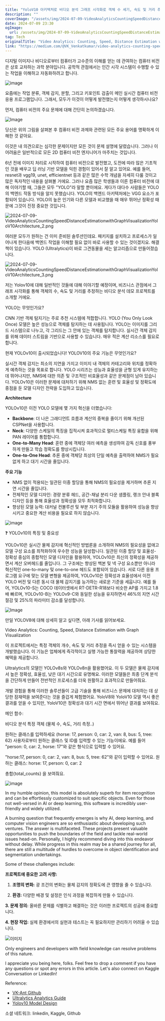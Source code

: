 ```yaml
---
title: "YoloV10 아키텍처로 비디오 분석 그래프 시각화로 객체 수 세기, 속도 및 거리 추정 방법"
description: ""
coverImage: "/assets/img/2024-07-09-VideoAnalyticsCountingSpeedDistanceEstimationwithGraphVisualizationYoloV10Architecture_0.png"
date: 2024-07-09 23:30
ogImage: 
  url: /assets/img/2024-07-09-VideoAnalyticsCountingSpeedDistanceEstimationwithGraphVisualizationYoloV10Architecture_0.png
tag: Tech
originalTitle: "Video Analytics: Counting, Speed, Distance Estimation with Graph Visualization , YoloV10 Architecture"
link: "https://medium.com/@VK_Venkatkumar/video-analytics-counting-speed-distance-estimation-with-graph-visualization-yolov10-da1c24f7f245"
---
```



디지털 이미지나 비디오로부터 컴퓨터가 고수준의 이해를 얻는 데 관여하는 컴퓨터 비전은 상호 교차하는 과학 분야입니다. 공학적 관점에서는 인간 시각 시스템이 수행할 수 있는 작업을 이해하고 자동화하려고 합니다.

![image](/assets/img/2024-07-09-VideoAnalyticsCountingSpeedDistanceEstimationwithGraphVisualizationYoloV10Architecture_0.png)

요즘에는 작업 분류, 객체 감지, 분할, 그리고 키포인트 검출이 메인 실시간 컴퓨터 비전 응용 프로그램입니다. 그래서, 모두가 이것이 어떻게 발전했는지 어떻게 생각하시나요?

먼저, 컴퓨터 비전의 주요 문제에 대해 간단히 논의하겠습니다.

<div class="content-ad"></div>

![Image](/assets/img/2024-07-09-VideoAnalyticsCountingSpeedDistanceEstimationwithGraphVisualizationYoloV10Architecture_1.png)

당신은 위의 그림을 살펴본 후 컴퓨터 비전 과제와 관련된 모든 주요 용어를 명확하게 이해한 것 같아요.

이것은 내 의견으로는 심각한 문제이지만 모든 것이 문제 설명에 달렸습니다. 그러나 이 어려움은 일반적으로 모든 2D 컴퓨터 비전 엔지니어가 마주치는 것입니다.

6년 전에 이미지 처리로 시작하여 컴퓨터 비전으로 발전했고, 도전에 따라 많은 기초적인 것을 배우고 딥 러닝 기반 모델을 익힌 경험이 있어서 잘 알고 있어요. 예를 들어, resnet과 vgg19, unet, efficientnet 등과 같은 많은 수학 개념을 자세히 다룰 것이고 많은 독자적인 내용을 살펴볼 거에요. 그러나 요즘 많은 학생들과 이른 컴퓨터 비전에 대해 이야기할 때, 그들은 모두 "YOLO"라 말할 뿐이에요. 게다가 대다수 사람들은 YOLO의 백엔드 작동 방식을 알지 못했습니다. YOLO의 백엔드 아키텍처에는 VGG 요소가 포함되어 있습니다. YOLO의 높은 인기와 다른 모델과 비교했을 때 매우 뛰어난 정확성 때문에 그것이 진정 중요한 것입니다.

<div class="content-ad"></div>

![2024-07-09-VideoAnalyticsCountingSpeedDistanceEstimationwithGraphVisualizationYoloV10Architecture_2.png](/assets/img/2024-07-09-VideoAnalyticsCountingSpeedDistanceEstimationwithGraphVisualizationYoloV10Architecture_2.png)

여러분 모두가 원하는 건 이미 준비된 솔루션인데요. 패키지를 설치하고 프로세스가 일어나게 한다음에 백엔드 작업을 이해할 필요 없이 바로 사용할 수 있는 것이겠지요. 해결책이 있습니다. YOLO (Ultralytics)이 바로 그견동물을 세는 알고리즘으로 만들어졌습니다.

![2024-07-09-VideoAnalyticsCountingSpeedDistanceEstimationwithGraphVisualizationYoloV10Architecture_3.png](/assets/img/2024-07-09-VideoAnalyticsCountingSpeedDistanceEstimationwithGraphVisualizationYoloV10Architecture_3.png)

저는 Yolov10에 대해 일반적인 것들에 대해 이야기할 예정이며, 비즈니스 관점에서 그래프 시각화를 통해 객체의 수, 속도 및 거리를 추정하는 비디오 분석 데모 프로젝트를 소개할 거에요.

<div class="content-ad"></div>

YOLO는 무엇인가요?

CNN 기반 객체 탐지기는 주로 추천 시스템에 적합합니다. YOLO (You Only Look Once) 모델은 높은 성능으로 객체를 탐지하는 데 사용됩니다. YOLO는 이미지를 그리드 시스템으로 나누고, 각 그리드는 그 안에 있는 객체를 탐지합니다. 실시간 객체 감지를 위해 데이터 스트림을 기반으로 사용할 수 있습니다. 매우 적은 계산 리소스를 필요로 합니다.

현재 YOLOv10이 출시되었습니다! YOLOV10의 주요 기능은 무엇인가요?

실시간 객체 감지는 최소의 지연을 가지고 이미지 내 객체의 카테고리와 위치를 정확하게 예측하는 것을 목표로 합니다. YOLO 시리즈는 성능과 효율성을 균형 있게 유지하는 데 뛰어나지만, NMS에 대한 의존 및 구조적인 비효율성과 같은 문제점이 남아 있습니다. YOLOv10은 이러한 문제에 대처하기 위해 NMS 없는 훈련 및 효율성 및 정확도에 중점을 둔 모델 디자인 전략을 도입하고 있습니다.

<div class="content-ad"></div>

**Architecture**

YOLOv10은 이전 YOLO 모델에 몇 가지 혁신을 더했습니다:

- **Backbone**: 더 나은 그래디언트 흐름과 계산의 중복을 줄이기 위해 개선된 CSPNet을 사용합니다.
- **Neck**: 다양한 스케일의 특징을 집적시켜 효과적으로 멀티스케일 특징 융합을 위해 PAN 레이어를 통합합니다.
- **One-to-Many Head**: 훈련 중에 객체당 여러 예측을 생성하여 감독 신호를 풍부하게 만들고 학습 정확도를 향상시킵니다.
- **One-to-One Head**: 추론 중에 객체당 최상의 단일 예측을 출력하여 NMS가 필요 없게 하고 대기 시간을 줄입니다.

**주요 기능**

<div class="content-ad"></div>

- NMS 없이 적용되는 일관된 이중 할당을 통해 NMS의 필요성을 제거하며 추론 지연 시간을 줄입니다.
- 전체적인 모델 디자인: 경량 분류 헤드, 공간-채널 분리 다운 샘플링, 랭크 안내 블록 디자인 등을 통해 효율성과 정확성을 모두 최적화합니다.
- 향상된 모델 능력: 대커널 컨볼루션 및 부분 자기 주의 모듈을 활용하여 성능을 향상시키고 중요한 계산 비용을 필요로 하지 않습니다.

![image](/assets/img/2024-07-09-VideoAnalyticsCountingSpeedDistanceEstimationwithGraphVisualizationYoloV10Architecture_4.png)

❓️ YOLOv10의 특징 및 중요성

YOLOv10은 실시간 물체 감지에 혁신적인 방법론을 소개하여 NMS의 필요성을 없애고 모델 구성 요소를 최적화하여 우수한 성능을 달성합니다. 일관된 이중 할당 및 효율성-정확성 중심의 종합적인 모델 디자인을 활용하여, YOLOv10은 최신의 정확성을 제공하면서 계산 오버헤드를 줄입니다. 그 구조에는 향상된 백본 및 넥 구성 요소뿐만 아니라 혁신적인 one-to-many 및 one-to-one 헤드도 포함되어 있습니다. 서로 다른 응용 프로그램 요구에 맞는 모델 변형을 제공하여, YOLOv10은 정확성과 효율성에서 이전 YOLO 버전 및 다른 동시 대 물체 감지기를 능가하는 새로운 기준을 세웁니다. 예를 들어, YOLOv10-S는 COCO 데이터셋에서 RT-DETR-R18보다 비슷한 AP를 가지고 1.8배 빠르며, YOLOv10-B는 YOLOv9-C와 동일한 성능을 유지하면서 46%의 지연 시간 절감 및 25%의 파라미터 감소를 달성합니다.

<div class="content-ad"></div>

![Image](/assets/img/2024-07-09-VideoAnalyticsCountingSpeedDistanceEstimationwithGraphVisualizationYoloV10Architecture_5.png)

만일 YOLOV8에 대해 상세히 알고 싶다면, 아래 기사를 읽어보세요.

Video Analytics: Counting, Speed, Distance Estimation with Graph Visualization

이 프로젝트에서는 특정 객체의 개수, 속도 및 거리 추정을 즉시 얻을 수 있는 시스템을 개발했습니다. 이 기능은 업체에게 즉각적이고 실행 가능한 통찰력을 제공하여 상당한 혜택을 제공합니다.

<div class="content-ad"></div>

Ultralytics의 모델인 YOLOv8s와 YOLOv8n을 활용했어요. 이 두 모델은 물체 감지에서 높은 정확성, 효율성, 낮은 대기 시간으로 유명해요. 이러한 모델들은 최종 단계 분석을 간단하게 만들어 전반적인 프로세스를 더욱 원활하고 효과적으로 만들어줘요.

개발 경험을 통해 이러한 솔루션들이 고급 기술을 통해 비즈니스 문제에 대처하는 데 상당한 잠재력을 보여준다는 것을 즐겁게 체험했어요. YoloV8와 YoloV10 모델 역시 좋은 결과를 얻을 수 있지만, YoloV10은 정확성과 대기 시간 면에서 뛰어난 결과를 보여줘요.

메인 함수:

비디오 분석 특정 객체
(물체 수, 속도, 거리 측정..)

원하는 클래스를 입력하세요 (horse: 17, person: 0, car: 2, van: 8, bus: 5, tree: 62)
사용자로부터 원하는 클래스 및 ID를 입력할 수 있는 기능이에요. 예를 들어 "person: 0, car: 2, horse: 17"와 같은 형식으로 입력할 수 있어요.

"horse:17, person: 0, car: 2, van: 8, bus: 5, tree: 62"와 같이 입력할 수 있어요.
원하는 클래스: horse: 17, person: 0, car: 2

총합{total_counts} 을 보여줘요.


<div class="content-ad"></div>

![image](https://miro.medium.com/v2/resize:fit:1400/1*gHubTKSSjt5jD0bdZMQTaA.gif) 

In my humble opinion, this model is absolutely superb for item recognition and can be effortlessly customized to suit specific objects. Even for those not well-versed in AI or deep learning, this software is incredibly user-friendly and widely utilized.

A burning question that frequently emerges is why AI, deep learning, and computer vision engineers are so enthusiastic about developing such ventures. The answer is multifaceted. These projects present valuable opportunities to push the boundaries of the field and tackle real-world issues head-on. Personally, I highly recommend diving into this endeavor without delay. While progress in this realm may be a shared journey for all, there are still a multitude of hurdles to overcome in object identification and segmentation undertakings.

Some of these challenges include:

<div class="content-ad"></div>

**프로젝트에 중요한 고려 사항:**

1. **조명의 변화:** 광 조건의 변화는 물체 감지의 정확도에 큰 영향을 줄 수 있습니다.
   
2. **환경:** 다양한 배경 및 설정은 인식 과정을 복잡하게 만들 수 있습니다.

**3. 문제 정의:** 올바른 문제를 식별하고 해결하는 것은 이러한 프로젝트의 성공에 중요합니다.

**4. 현장 작업:** 실제 환경에서의 실현과 테스트는 꼭 필요하지만 관리하기 어려울 수 있습니다.

![이미지](/assets/img/2024-07-09-VideoAnalyticsCountingSpeedDistanceEstimationwithGraphVisualizationYoloV10Architecture_6.png)

<div class="content-ad"></div>

Only engineers and developers with field knowledge can resolve problems of this nature.

I appreciate you being here, folks. Feel free to drop a comment if you have any questions or spot any errors in this article. Let's also connect on Kaggle Conversation or LinkedIn!

Reference:

- [VK-Ant Github](https://github.com/VK-Ant/Computervision_Exploration)
- [Ultralytics Analytics Guide](https://docs.ultralytics.com/guides/analytics/)
- [Yolov10 Model Design](https://docs.ultralytics.com/models/yolov10/#holistic-efficiency-accuracy-driven-model-design)

<div class="content-ad"></div>

소셜 네트워크: linkedin, Kaggle, Github